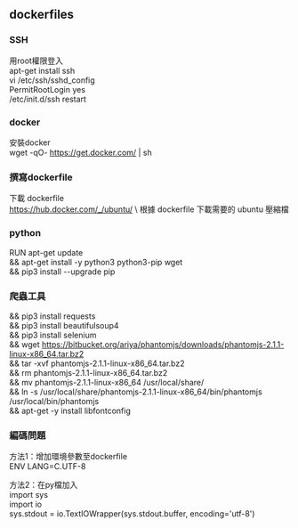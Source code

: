## dockerfiles

### SSH
用root權限登入\
apt-get install ssh\
vi /etc/ssh/sshd_config\
PermitRootLogin yes\
/etc/init.d/ssh  restart
 
### docker
安裝docker\
wget -qO- https://get.docker.com/ | sh
 
### 撰寫dockerfile
下載 dockerfile\
https://hub.docker.com/_/ubuntu/ \ 
根據 dockerfile 下載需要的 ubuntu 壓縮檔
 
### python
RUN apt-get update \
&& apt-get install -y python3 python3-pip wget \
&& pip3 install --upgrade pip 
 
### 爬蟲工具
&& pip3 install requests \
&& pip3 install beautifulsoup4 \
&& pip3 install selenium \
&& wget https://bitbucket.org/ariya/phantomjs/downloads/phantomjs-2.1.1-linux-x86_64.tar.bz2 \
&& tar -xvf phantomjs-2.1.1-linux-x86_64.tar.bz2 \
&& rm phantomjs-2.1.1-linux-x86_64.tar.bz2 \
&& mv phantomjs-2.1.1-linux-x86_64 /usr/local/share/ \
&& ln -s /usr/local/share/phantomjs-2.1.1-linux-x86_64/bin/phantomjs /usr/local/bin/phantomjs \
&& apt-get -y install libfontconfig
 
### 編碼問題
方法1：增加環境參數至dockerfile\
ENV LANG=C.UTF-8
 
方法2：在py檔加入\
import sys\
import io\
sys.stdout = io.TextIOWrapper(sys.stdout.buffer, encoding='utf-8')
 

